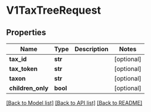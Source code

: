 # V1TaxTreeRequest


## Properties
Name | Type | Description | Notes
------------ | ------------- | ------------- | -------------
**tax_id** | **str** |  | [optional] 
**tax_token** | **str** |  | [optional] 
**taxon** | **str** |  | [optional] 
**children_only** | **bool** |  | [optional] 

[[Back to Model list]](../README.md#documentation-for-models) [[Back to API list]](../README.md#documentation-for-api-endpoints) [[Back to README]](../README.md)


